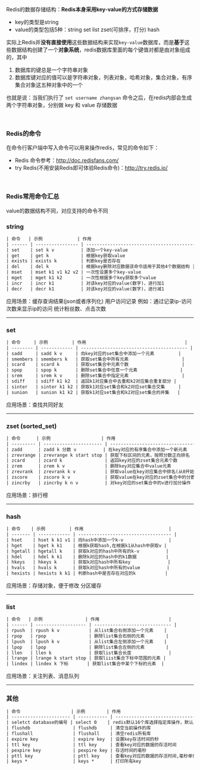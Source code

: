 

Redis的数据存储结构：**Redis本身采用key-value的方式存储数据**

- key的类型是string                
- value的类型包括5种：string  set  list  zset(可排序，打分)  hash

实际上Redis并**没有直接使用**这些数据结构来实现`key-value`数据库，而是**基于**这些数据结构创建了一个**对象系统**，redis数据库里面的每个键值对都是由对象组成的，其中

1. 数据库的键总是一个字符串对象
2. 数据库键对应的值可以是字符串对象，列表对象，哈希对象，集合对象，有序集合对象这五种对象中的一个

也就是说：当我们执行了 `set username zhangsan` 命令之后，在redis内部会生成两个字符串对象，分别做 key 和 value 存储数据

&nbsp;

### Redis的命令

在命令行客户端中写入命令可以用来操作redis，常见的命令如下：
- Redis 命令参考：http://doc.redisfans.com/
- try Redis(不用安装Redis即可体验Redis命令)：http://try.redis.io/

&nbsp;

### Redis常用命令汇总 

value的数据结构不同，对应支持的命令不同

### **string**

```txt
| 命令   | 示例             | 作用                                           |
| ------ | ---------------- | ---------------------------------------------- |
| set    | set k v          | 添加一个key-value                              |
| get    | get k            | 根据key获取value                               |
| exists | exists k         | 判断key是否存在                                |
| del    | del k            | 根据key删除对应数据该命令适用于其他4个数据结构 |
| mset   | mset k1 v1 k2 v2 | 一次性设置多个key-value                        |
| mget   | mget k1 k2       | 一次性根据多个key获取多个value                 |
| incr   | incr k1          | 对该key对应的value(数字)，进行加1              |
| decr   | decr k1          | 对该key对应的value(数字)，进行减1              |
```
应用场景：缓存查询结果(json或者序列化) 用户访问记录 例如：通过记录ip-访问次数来显示ip的访问 统计粉丝数、点击次数

---

### **set**
```txt
| 命令     | 示例         | 作用                                     |
| -------- | ------------ | ---------------------------------------- |
| sadd     | sadd k v     | 向key对应的set集合中添加一个元素         |
| smembers | smembers k   | 获取set集合中所有元素                    |
| scard    | scard k      | 获取set集合中元素个数                    |
| spop     | spop k       | 删除set集合中任意一个元素                |
| srem     | srem k v     | 删除set集合中指定元素                    |
| sdiff    | sdiff k1 k2  | 返回k1对应集合中去重和k2对应集合重复部分 |
| sinter   | sinter k1 k2 | 获取k1对应set集合和k2对应set集合交集     |
| sunion   | sunion k1 k2 | 获取k1对应set集合和k2对应set集合的并集   |
```
应用场景：查找共同好友

---


### **zset (sorted_set)**
```txt
| 命令      | 示例                   | 作用                                  |
| --------- | ---------------------- | ------------------------------------- |
| zadd      | zadd k 分数 v          | 在key对应的有序集合中添加一个新元素   |
| zrevrange | zrevrange k start stop | 获取下标区间的元素，按照分数正向排名  |
| zcard     | zcard k                | 返回key对应的zset集合元素个数         |
| zrem      | zrem k v               | 删除key对应集合中value元素            |
| zrevrank  | zrevrank k v           | 获取value在key对应集合中排名(从0开始) |
| zscore    | zscore k v             | 获取value在key对应的zset集合中的分数  |
| zincrby   | zincrby k n v          | 对key对应的set集合中的v进行加分操作   |
```
应用场景：排行榜


---


### **hash**
```txt
| 命令    | 示例         | 作用                                |
| ------- | ------------ | ----------------------------------- |
| hset    | hset k k1 v1 | 向hash中添加一个k-v                 |
| hget    | hget k k1    | 根据k获取hash,在根据k1从hash中获取v |
| hgetall | hgetall k    | 获取k对应的hash中所有的k-v          |
| hdel    | hdel k k1    | 删除k对应的hash中的k1数据           |
| hkeys   | hkeys k      | 获取k对应hash中所有key              |
| hvals   | hvals k      | 获取k对应hash中所有的value          |
| hexists | hexists k k1 | 判断hash中是否存在对应的k           |
```
应用场景：存储对象，便于修改 分区缓存


---

### **list**
```txt
| 命令   | 示例                | 作用                          |
| ------ | ------------------- | ----------------------------- |
| rpush  | rpush k v           | 从list集合右侧添加一个元素    |
| rpop   | rpop                | 删除list集合右侧的元素        |
| lpush  | lpush k v           | 从list集合左侧添加一个元素    |
| lpop   | lpop                | 删除list集合左侧的元素        |
| llen   | llen k              | 获取list集合长度              |
| lrange | lrange k start stop | 获取liist集合下标中范围的元素 |
| lindex | lindex k 下标       | 获取list集合中某个下标的元素  |
```
应用场景：关注列表、消息队列


---


### **其他**
```txt
| 命令                   | 示例        | 作用                                       |
| ---------------------- | ----------- | ------------------------------------------ |
| seletct database的编号 | select 0    | redis默认16个库选择指定库操作，默认从0开始 |
| flushdb                | flushdb     | 清空当前操作的库                           |
| flushall               | flushall    | 清空redis所有库                            |
| expire key             | expire key  | 设置key存活时间的秒                        |
| ttl key                | ttl key     | 查看key对应的数据的存活时间                |
| pexpire key            | pexpire key | 存活时间的毫秒                             |
| pttl key               | pttl key    | 查看key对应的数据的存活时间,毫秒单位       |
| keys *                 | keys *      | 打印所有key                                |
```
